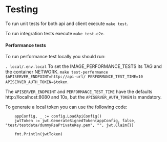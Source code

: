# Testing



To run unit tests for both api and client execute `make test`.

To run integration tests execute `make test-e2e`.

#### Performance tests

To run performance test locally you should run:

`. local/.env.local` To set the IMAGE_PERFORMANCE_TESTS its TAG and the container NETWORK.
`make test-performance $APISERVER_ENDPOINT=http://api-url/ PERFORMANCE_TEST_TIME=10 APISERVER_AUTH_TOKEN=$token`.

The `APISERVER_ENDPOINT` and `PERFORMANCE_TEST_TIME` have the defaults http://localhost:8080 and 10s, but the `APISERVER_AUTH_TOKEN` is mandatory.

To generate a local token you can use the following code:
```
	appConfig, _ := config.LoadApiConfig()
	jwtToken := jwt.GenerateSignedToken(appConfig, false, "test/testdata/dummyRsaPrivateKey.pem", "", jwt.Claim{})

	fmt.Println(jwtToken)
```